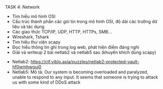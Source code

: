 TASK 4: Network
- Tìm hiểu mô hình OSI
- Cấu trúc thành phần các gói tin trong mô hình OSI, độ dài các trường dữ liệu và tác dụng
- Các giao thức TCP/IP, UDP, HTTP, HTTPs, SMB...
- Wireshark, Tshark
- Tìm hiểu thư viện scapy
- Đọc hiểu thông tin ghi trong log web, phát hiện điểm đáng nghi
- Giải và writeup 2 bài netlab2 và netlab5 sau (khuyến khích dùng scapy)
+ Netlab2: https://ctf.viblo.asia/puzzles/netlab2-protected-vault-hf0wmhwguj0
+ Netlab5: Mô tả: Our system is becoming overloaded and paralyzed, unable to respond to any input. It seems that someone is trying to attack us with some kind of DDoS attack
